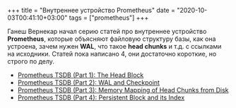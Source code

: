 +++
title = "Внутреннее устройство Prometheus"
date = "2020-10-03T00:41:10+03:00"
tags = ["prometheus"]
+++

Ганеш Вернекар начал серию статей про внутреннее устройство **Prometheus**, которые объясняют файловую структуру базы,
как она устроена, зачем нужен **WAL**, что такое **head chunks** и т.д. с ссылками на исходники. Статей пока написано 4,
они достаточно короткие, но строго по делу.

- [Prometheus TSDB (Part 1): The Head Block](https://ganeshvernekar.com/blog/prometheus-tsdb-the-head-block/)
- [Prometheus TSDB (Part 2): WAL and Checkpoint](https://ganeshvernekar.com/blog/prometheus-tsdb-wal-and-checkpoint/)
- [Prometheus TSDB (Part 3): Memory Mapping of Head Chunks from Disk](https://ganeshvernekar.com/blog/prometheus-tsdb-mmapping-head-chunks-from-disk/)
- [Prometheus TSDB (Part 4): Persistent Block and its Index](https://ganeshvernekar.com/blog/prometheus-tsdb-persistent-block-and-its-index/)
